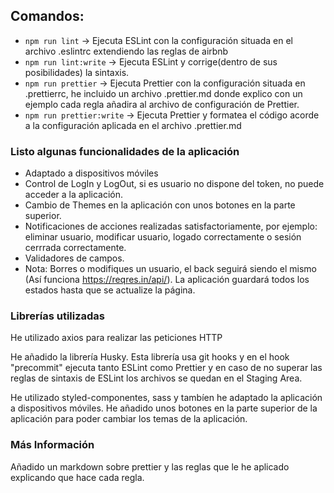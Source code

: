 ## Comandos:

- `npm run lint` -> Ejecuta ESLint con la configuración situada en el archivo .eslintrc extendiendo las reglas de airbnb
- `npm run lint:write` -> Ejecuta ESLint y corrige(dentro de sus posibilidades) la sintaxis.  
- `npm run prettier` -> Ejecuta Prettier con la configuración situada en .prettierrc, he incluido un archivo .prettier.md   donde explico con un ejemplo cada regla añadira al archivo de configuración de Prettier.
- `npm run prettier:write` -> Ejecuta Prettier y formatea el código acorde a la configuración aplicada en el archivo .prettier.md

### Listo algunas funcionalidades de la aplicación

- Adaptado a dispositivos móviles
- Control de LogIn y LogOut, si es usuario no dispone del token, no puede acceder a la aplicación.
- Cambio de Themes en la aplicación con unos botones en la parte superior.
- Notificaciones de acciones realizadas satisfactoriamente, por ejemplo: eliminar usuario, modificar usuario, logado correctamente o sesión cerrrada correctamente.
- Validadores de campos.
- Nota: Borres o modifiques un usuario, el back seguirá siendo el mismo (Así funciona https://reqres.in/api/). 
  La aplicación guardará todos los estados hasta que se actualize la página.

### Librerías utilizadas

He utilizado axios para realizar las peticiones HTTP

He añadido la librería Husky. Esta librería usa git hooks y en el hook "precommit" ejecuta tanto ESLint como Prettier y en caso de no superar las reglas de sintaxis de ESLint los archivos se quedan en el Staging Area. 

He utilizado styled-componentes, sass y tambíen he adaptado la aplicación a dispositivos móviles.
He añadido unos botones en la parte superior de la aplicación para poder cambiar los temas de la aplicación.

### Más Información

Añadido un markdown sobre prettier y las reglas que le he aplicado explicando que hace cada regla.
